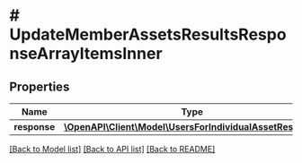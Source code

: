 # # UpdateMemberAssetsResultsResponseArrayItemsInner

## Properties

Name | Type | Description | Notes
------------ | ------------- | ------------- | -------------
**response** | [**\OpenAPI\Client\Model\UsersForIndividualAssetResponse**](UsersForIndividualAssetResponse.md) |  | [optional]

[[Back to Model list]](../../README.md#models) [[Back to API list]](../../README.md#endpoints) [[Back to README]](../../README.md)
